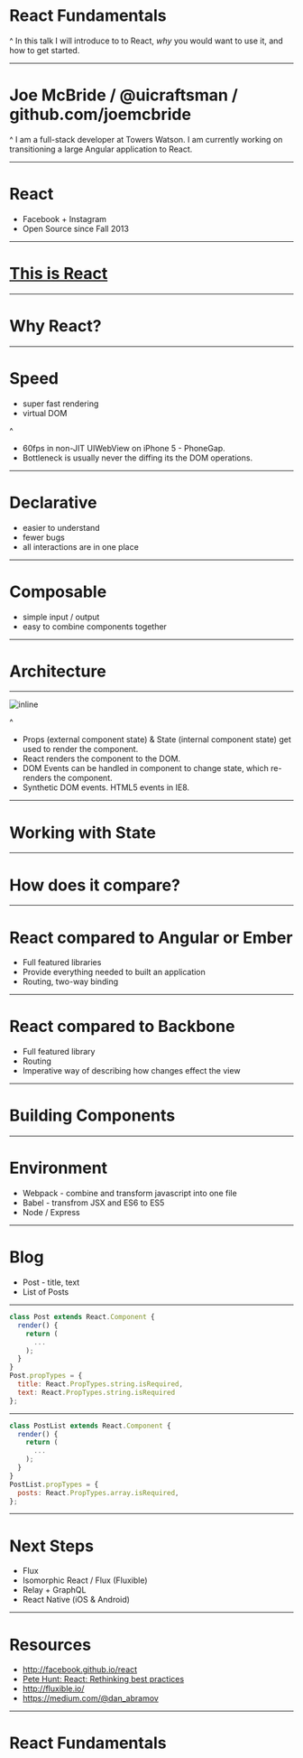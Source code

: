 # React Fundamentals

^ In this talk I will introduce to to React, _why_ you would want to use it, and how to get started.

---

# Joe McBride / @uicraftsman / github.com/joemcbride

^ I am a full-stack developer at Towers Watson.  I am currently working on transitioning a large Angular application to React.

---

# React

- Facebook + Instagram
- Open Source since Fall 2013

---

# [This is React](https://jsfiddle.net/guk7mm72/3/)

---

# Why React?

---

# Speed
- super fast rendering
- virtual DOM

^
* 60fps in non-JIT UIWebView on iPhone 5 - PhoneGap.
* Bottleneck is usually never the diffing its the DOM operations.

---

# Declarative
- easier to understand
- fewer bugs
- all interactions are in one place

---

# Composable
- simple input / output
- easy to combine components together

---

# Architecture

---

![inline](http://i.imgur.com/RIPyYGy.png)

^
* Props (external component state) & State (internal component state) get used to render the component.
* React renders the component to the DOM.
* DOM Events can be handled in component to change state, which re-renders the component.
* Synthetic DOM events.  HTML5 events in IE8.

---

# Working with State

---

# How does it compare?

---

# React compared to Angular or Ember
- Full featured libraries
- Provide everything needed to built an application
- Routing, two-way binding

---

# React compared to Backbone
- Full featured library
- Routing
- Imperative way of describing how changes effect the view

---

# Building Components

---

# Environment
- Webpack - combine and transform javascript into one file
- Babel - transfrom JSX and ES6 to ES5
- Node / Express

---

# Blog

- Post - title, text
- List of Posts

---

```javascript
class Post extends React.Component {
  render() {
    return (
      ...
    );
  }
}
Post.propTypes = {
  title: React.PropTypes.string.isRequired,
  text: React.PropTypes.string.isRequired
};
```

---

```javascript
class PostList extends React.Component {
  render() {
    return (
      ...
    );
  }
}
PostList.propTypes = {
  posts: React.PropTypes.array.isRequired,
};
```
---

# Next Steps

* Flux
* Isomorphic React / Flux (Fluxible)
* Relay + GraphQL
* React Native (iOS & Android)

---

# Resources

- http://facebook.github.io/react
- [Pete Hunt: React: Rethinking best practices](https://www.youtube.com/watch?v=x7cQ3mrcKaY)
- http://fluxible.io/
- https://medium.com/@dan_abramov

---

# React Fundamentals
